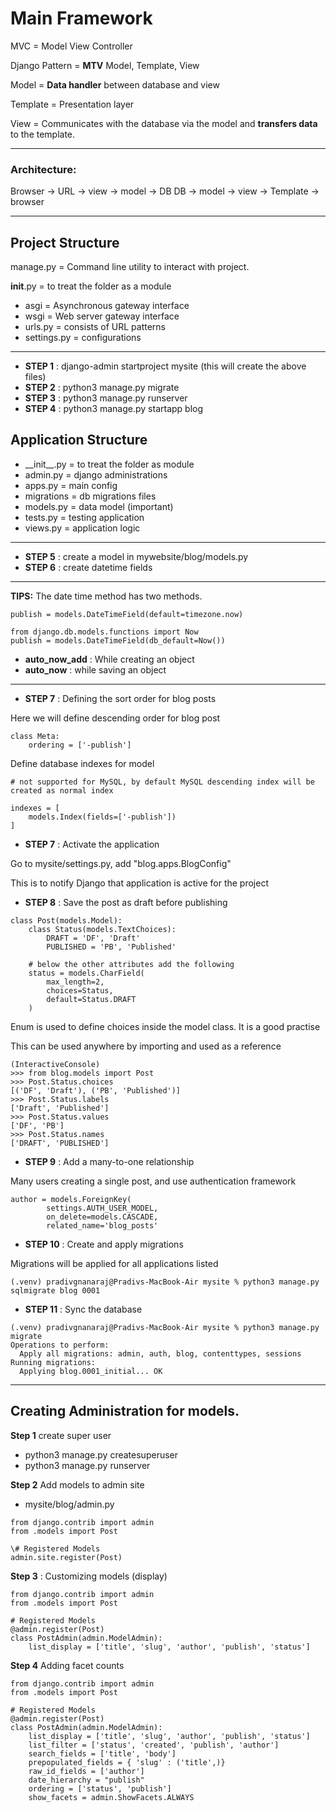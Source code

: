 # Main Framework
MVC = Model View Controller

Django Pattern = **MTV** 
Model, Template, View

Model = **Data handler** between database and view

Template = Presentation layer

View = Communicates with the database via the model and **transfers data** to the template.
<hr>

### Architecture: 

Browser -> URL -> view -> model -> DB
DB -> model -> view -> Template -> browser

<hr>

## Project Structure

manage.py = Command line utility to interact with project.

__init__.py = to treat the folder as a module
- asgi = Asynchronous gateway interface
- wsgi = Web server gateway interface
- urls.py = consists of URL patterns
- settings.py = configurations

<hr>

- **STEP 1** : django-admin startproject mysite (this will create the above files)
- **STEP 2** : python3 manage.py migrate
- **STEP 3** : python3 manage.py runserver
- **STEP 4** : python3 manage.py startapp blog

## Application Structure
- \_\_init__.py = to treat the folder as module
- admin.py = django administrations
- apps.py = main config
- migrations = db migrations files
- models.py = data model (important)
- tests.py = testing application
- views.py = application logic

<hr>

- **STEP 5** : create a model in mywebsite/blog/models.py
- **STEP 6** : create datetime fields

<hr>

**TIPS:** The date time method has two methods.

```
publish = models.DateTimeField(default=timezone.now)
```

```
from django.db.models.functions import Now
publish = models.DateTimeField(db_default=Now())
```

- **auto_now_add** : While creating an object
- **auto_now** : while saving an object
<hr>

- **STEP 7** : Defining the sort order for blog posts

<p> Here we will define descending order for blog post </p>

```commandline
class Meta:
    ordering = ['-publish']
```
<p> Define database indexes for model</p>

```
# not supported for MySQL, by default MySQL descending index will be created as normal index

indexes = [
    models.Index(fields=['-publish'])
]
```

- **STEP 7** : Activate the application 

<p> Go to mysite/settings.py, add "blog.apps.BlogConfig"</p>
<p> This is to notify Django that application is active for the project</p>

- **STEP 8** : Save the post as draft before publishing

```commandline
class Post(models.Model):
    class Status(models.TextChoices):
        DRAFT = 'DF', 'Draft'
        PUBLISHED = 'PB', 'Published'
    
    # below the other attributes add the following 
    status = models.CharField(
        max_length=2,
        choices=Status,
        default=Status.DRAFT
    )
```
<p> Enum is used to define choices inside the model class. It is a good practise</p>
<p> This can be used anywhere by importing and used as a reference</p>

```commandline
(InteractiveConsole)
>>> from blog.models import Post
>>> Post.Status.choices
[('DF', 'Draft'), ('PB', 'Published')]
>>> Post.Status.labels
['Draft', 'Published']
>>> Post.Status.values
['DF', 'PB']
>>> Post.Status.names
['DRAFT', 'PUBLISHED']

```

- **STEP 9** : Add a many-to-one relationship
<p> Many users creating a single post, and use authentication framework</p>

```commandline
author = models.ForeignKey(
        settings.AUTH_USER_MODEL,
        on_delete=models.CASCADE,
        related_name='blog_posts'
```

- **STEP 10** : Create and apply migrations
<p> Migrations will be applied for all applications listed</p>

```commandline
(.venv) pradivgnanaraj@Pradivs-MacBook-Air mysite % python3 manage.py sqlmigrate blog 0001
```
- **STEP 11** : Sync the database
```commandline
(.venv) pradivgnanaraj@Pradivs-MacBook-Air mysite % python3 manage.py migrate
Operations to perform:
  Apply all migrations: admin, auth, blog, contenttypes, sessions
Running migrations:
  Applying blog.0001_initial... OK
```
<hr>

## Creating Administration for models.

**Step 1** create super user
 - python3 manage.py createsuperuser
 - python3 manage.py runserver

**Step 2** Add models to admin site
- mysite/blog/admin.py

```commandline
from django.contrib import admin
from .models import Post

\# Registered Models
admin.site.register(Post)
```
**Step 3** : Customizing models (display)

```commandline
from django.contrib import admin
from .models import Post

# Registered Models
@admin.register(Post)
class PostAdmin(admin.ModelAdmin):
    list_display = ['title', 'slug', 'author', 'publish', 'status']

```

**Step 4** Adding facet counts

```commandline
from django.contrib import admin
from .models import Post

# Registered Models
@admin.register(Post)
class PostAdmin(admin.ModelAdmin):
    list_display = ['title', 'slug', 'author', 'publish', 'status']
    list_filter = ['status', 'created', 'publish', 'author']
    search_fields = ['title', 'body']
    prepopulated_fields = { 'slug' : ('title',)}
    raw_id_fields = ['author']
    date_hierarchy = "publish"
    ordering = ['status', 'publish']
    show_facets = admin.ShowFacets.ALWAYS
```